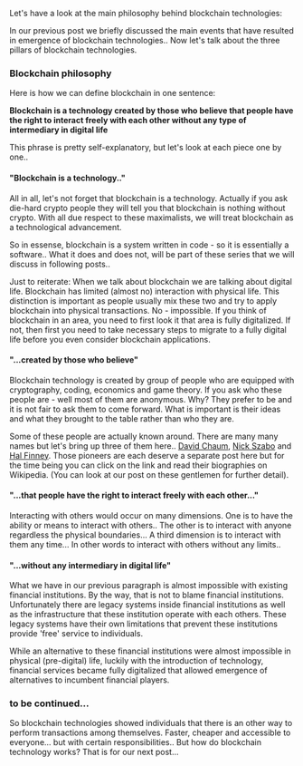 Let's have a look at the main philosophy behind blockchain technologies: 

In our previous post we briefly discussed the main events that have resulted in emergence of blockchain technologies.. Now let's talk about the three pillars of blockchain technologies. 

### Blockchain philosophy
Here is how we can define blockchain in one sentence: 

**Blockchain is a technology created by those who believe that people have the right to interact freely with each other without any type of intermediary in digital life**

This phrase is pretty self-explanatory, but let's look at each piece one by one.. 

#### "Blockchain is a technology.."
All in all, let's not forget that blockchain is a technology. Actually if you ask die-hard crypto people they will tell you that blockchain is nothing without crypto. With all due respect to these maximalists, we will treat blockchain as a technological advancement. 

So in essense, blockchain is a system written in code - so it is essentially a software.. What it does and does not, will be part of these series that we will discuss in following posts.. 

Just to reiterate: When we talk about blockchain we are talking about digital life. Blockchain has limited (almost no) interaction with physical life. This distinction is important as people usually mix these two and try to apply blockchain into physical transactions. No - impossible. If you think of blockchain in an area, you need to first look it that area is fully digitalized. If not, then first you need to take necessary steps to migrate to a fully digital life before you even consider blockchain applications. 


#### "...created by those who believe"
Blockchain technology is created by group of people who are equipped with cryptography, coding, economics and game theory. If you ask who these people are - well most of them are anonymous. Why? They prefer to be and it is not fair to ask them to come forward. What is important is their ideas and what they brought to the table rather than who they are. 

Some of these people are actually known around. There are many many names but let's bring up three of them here.. [David Chaum](https://en.wikipedia.org/wiki/David_Chaum), [Nick Szabo](https://en.wikipedia.org/wiki/Nick_Szabo) and [Hal Finney](https://en.wikipedia.org/wiki/Hal_Finney_(computer_scientist)). Those pioneers are each deserve a separate post here but for the time being you can click on the link and read their biographies on Wikipedia. (You can look at our post on these gentlemen for further detail). 

#### "...that people have the right to interact freely with each other..."
Interacting with others would occur on many dimensions. One is to have the ability or means to interact with others.. The other is to interact with anyone regardless the physical boundaries... A third dimension is to interact with them any time...  In other words to interact with others without any limits..


#### "...without any intermediary in digital life"
What we have in our previous paragraph is almost impossible with existing financial institutions. By the way, that is not to blame financial institutions. Unfortunately there are legacy systems inside financial institutions as well as the infrastructure that these institution operate with each others. These legacy systems have their own limitations that prevent these institutions provide 'free' service to individuals. 

While an alternative to these financial institutions were almost impossible in physical (pre-digital) life, luckily with the introduction of technology, financial services became fully digitalized that allowed emergence of alternatives to incumbent financial players. 

### to be continued... 
So blockchain technologies showed individuals that there is an other way to perform transactions among themselves. Faster, cheaper and accessible to everyone... but with certain responsibilities.. But how do blockchain technology works? That is for our next post... 

